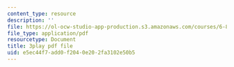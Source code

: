```yaml
---
content_type: resource
description: ''
file: https://ol-ocw-studio-app-production.s3.amazonaws.com/courses/6-851-advanced-data-structures-spring-2012/e5ec44f7add0f2040e202fa3102e50b5_pOKy3RZbSws.pdf
file_type: application/pdf
resourcetype: Document
title: 3play pdf file
uid: e5ec44f7-add0-f204-0e20-2fa3102e50b5
---
```

